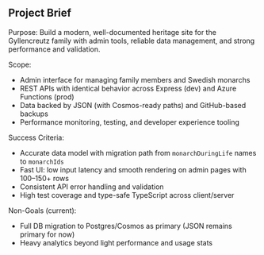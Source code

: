 ## Project Brief

Purpose: Build a modern, well-documented heritage site for the Gyllencreutz family with admin tools, reliable data management, and strong performance and validation.

Scope:
- Admin interface for managing family members and Swedish monarchs
- REST APIs with identical behavior across Express (dev) and Azure Functions (prod)
- Data backed by JSON (with Cosmos-ready paths) and GitHub-based backups
- Performance monitoring, testing, and developer experience tooling

Success Criteria:
- Accurate data model with migration path from `monarchDuringLife` names to `monarchIds`
- Fast UI: low input latency and smooth rendering on admin pages with 100–150+ rows
- Consistent API error handling and validation
- High test coverage and type-safe TypeScript across client/server

Non-Goals (current):
- Full DB migration to Postgres/Cosmos as primary (JSON remains primary for now)
- Heavy analytics beyond light performance and usage stats


